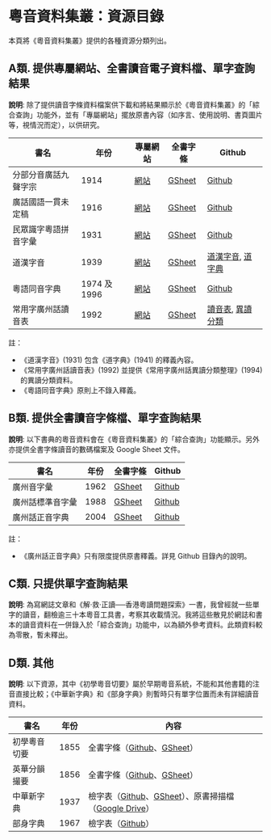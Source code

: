 # 粵音資料集叢：資源目錄

本頁將《粵音資料集叢》提供的各種資源分類列出。

## A類. 提供專屬網站、全書讀音電子資料檔、單字查詢結果

**說明**: 除了提供讀音字條資料檔案供下載和將結果顯示於《粵音資料集叢》的「綜合查詢」功能外，並有「專屬網站」擺放原書內容（如序言、使用說明、書頁圖片等，視情況而定），以供研究。

| 書名 | 年份 | 專屬網站 | 全書字條 | Github | 
| --- | ---- | ------ | ------- | --------- |
| 分部分音廣話九聲字宗  | 1914 | [網站](http://lee1914.jyut.net) | [GSheet](https://goo.gl/yMK34f)  | [Github](https://goo.gl/ft5PWt) |  
| 廣話國語一貫未定稿  | 1916 | [網站](http://lee1916.jyut.net) | [GSheet](https://goo.gl/8wRQq5)  | [Github](https://goo.gl/zEs8Z7) |  
| 民眾識字粵語拼音字彙  | 1931 | [網站](http://chiu1931.jyut.net) | [GSheet](https://goo.gl/eq31sc)  | [Github](https://goo.gl/ddhnnR) |  
| 道漢字音  | 1939 | [網站](http://chan1939.jyut.net) | [GSheet](https://goo.gl/BRvB3v)  | [道漢字音](https://goo.gl/UTsLC8), [道字典](https://goo.gl/hK4zNF) |  
| 粵語同音字典  | 1974 及 1996 | [網站](http://fung1974.jyut.net) | [GSheet](https://goo.gl/F3uUuB)  | [Github](https://goo.gl/77Q7Lh) |  
| 常用字廣州話讀音表  | 1992 | [網站](http://ile1992.jyut.net) | [GSheet](https://goo.gl/RzbUF7)  | [讀音表](https://goo.gl/Ek18Dv), [異讀分類](https://goo.gl/pQBq16) |  
 
註：
 * 《道漢字音》(1931) 包含《道字典》(1941) 的釋義內容。
 * 《常用字廣州話讀音表》(1992) 並提供《常用字廣州話異讀分類整理》(1994) 的異讀分類資料。 
 * 《粵語同音字典》原則上不錄入釋義。
 
## B類. 提供全書讀音字條檔、單字查詢結果

**說明**: 以下書典的粵音資料會在《粵音資料集叢》的「綜合查詢」功能顯示。另外亦提供全書字條讀音的數碼檔案及 Google Sheet 文件。

| 書名 | 年份 | 全書字條 | Github | 
| --- | ---- | ------- | --------- |
| 廣州音字彙  | 1962 | [GSheet](https://goo.gl/tb1yYY)  | [Github](https://goo.gl/vrDfHV) |  
| 廣州話標準音字彙  | 1988 | [GSheet](https://docs.google.com/spreadsheets/d/1Va2hU9pBh7Z9PM5al27yApcp3VdLME5JVgBngVZ6F-Y/edit#gid=0)  | [Github](https://github.com/jyutnet/cantonese-books-data/tree/master/1988_廣州話標準音字彙) |  
| 廣州話正音字典  | 2004 | [GSheet](https://goo.gl/Nvg7Lo)  | [Github](https://goo.gl/6fpjFU) |  

註：
 * 《廣州話正音字典》只有限度提供原書釋義。詳見 Github 目錄內的說明。

## C類. 只提供單字查詢結果

**說明**: 為寫網誌文章和《解‧救‧正讀──香港粵讀問題探索》一書，我曾經就一些單字的讀音，翻檢逾三十本粵音工具書，考察其收載情況。我將這些散見於網誌和書本的讀音資料在一併錄入於「綜合查詢」功能中，以為額外參考資料。此類資料較為零散，暫未釋出。

## D類. 其他

**說明**: 以下資源，其中《初學粵音切要》屬於早期粵音系統，不能和其他書籍的注音直接比較；《中華新字典》和《部身字典》則暫時只有單字位置而未有詳細讀音資料。

| 書名 | 年份 | 內容 | 
| --- | ---- | --------- |
| 初學粵音切要  | 1855 | 全書字條（[Github](https://goo.gl/iEWxc7)、[GSheet](https://goo.gl/F8G699)） |  
| 英華分韻撮要  | 1856 | 全書字條（[Github](https://github.com/jyutnet/cantonese-books-data/tree/master/1856_英華分韻撮要)、[GSheet](https://docs.google.com/spreadsheets/d/1D5ve6OPOM_83Itne4Z34YYBeqe_i3bPoB5UfaHkm4Bo/edit?usp=sharing)） |  
| 中華新字典  | 1937 | 檢字表（[Github](https://goo.gl/uN8T8K)、[GSheet](https://goo.gl/rk6FKW)）、原書掃描檔（[Google Drive](https://goo.gl/b1AGN3)） |  
| 部身字典  | 1967 | 檢字表（[Github](https://goo.gl/eWkJUD)） |  
